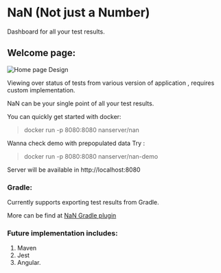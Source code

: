 # NaN (Not just a Number) 

Dashboard for all your test results.

## Welcome page:

![Home page Design](https://raw.githubusercontent.com/abishekram/NaN/master/screenshots/nan-welcome.png)

Viewing over status of tests from various version of application , requires custom implementation.

NaN can be your single point of all your test results.

You can quickly get started with docker:

> docker run -p 8080:8080 nanserver/nan

Wanna check demo with prepopulated data Try : 

> docker run -p 8080:8080 nanserver/nan-demo 


Server will be available in http://localhost:8080

### Gradle:

Currently supports exporting test results from Gradle. 
  
More can be find at  [NaN Gradle plugin](https://github.com/NotJustANumber/nan-gradle-plugin)

### Future implementation includes:

  1. Maven
  2. Jest
  3. Angular.

